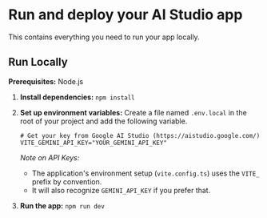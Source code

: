 # Run and deploy your AI Studio app

This contains everything you need to run your app locally.

## Run Locally

**Prerequisites:**  Node.js

1.  **Install dependencies:**
    `npm install`

2.  **Set up environment variables:**
    Create a file named `.env.local` in the root of your project and add the following variable.

    ```
    # Get your key from Google AI Studio (https://aistudio.google.com/)
    VITE_GEMINI_API_KEY="YOUR_GEMINI_API_KEY"
    ```
    *Note on API Keys:*
    - The application's environment setup (`vite.config.ts`) uses the `VITE_` prefix by convention.
    - It will also recognize `GEMINI_API_KEY` if you prefer that.

3.  **Run the app:**
    `npm run dev`
